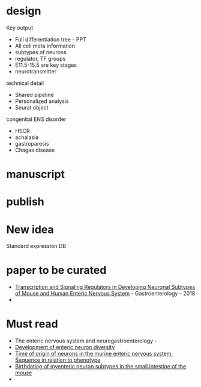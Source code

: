 # design

Key output

- Full differentiation tree - PPT
- All cell meta information
- subtypes of neurons
- regulator, TF groups
- E11.5-15.5 are key stages
- neurotransmitter

technical detail

- Shared pipeline
- Personalized analysis
- Seurat object

congenital ENS disorder

- HSCR
- achalasia 
- gastroparesis
- Chagas disease

# manuscript



# publish





# New idea

Standard expression DB





# paper to be curated

- [Transcription and Signaling Regulators in Developing Neuronal Subtypes of Mouse and Human Enteric Nervous System](https://www.sciencedirect.com/science/article/pii/S0016508517362388) - Gastroenterology - 2018
- 



# Must read

- The enteric nervous system and neurogastroenterology - 
- [Development of enteric neuron diversity](https://onlinelibrary.wiley.com/doi/full/10.1111/j.1582-4934.2009.00813.x)
- [Time of origin of neurons in the murine enteric nervous system: Sequence in relation to phenotype](https://onlinelibrary.wiley.com/doi/abs/10.1002/cne.903140411)
- [Birthdating of myenteric neuron subtypes in the small intestine of the mouse](https://onlinelibrary.wiley.com/doi/full/10.1002/cne.23423)
- 

